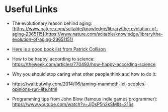 # Useful Links

- The evolutionary reason behind aging:  [https://www.nature.com/scitable/knowledge/library/the-evolution-of-aging-2365115](https://www.nature.com/scitable/knowledge/library/the-evolution-of-aging-23651151)

- [Here is a good book list from Patrick Collison](https://patrickcollison.com/bookshelf)

- How to be happy, according to science: https://theweek.com/articles/770493/how-happy-according-science

- Why you should stop caring what other people think and how to do it:

- https://waitbutwhy.com/2014/06/taming-mammoth-let-peoples-opinions-run-life.html

- Programming tips from John Blow (famous indie games programmer): https://www.youtube.com/watch?v=JjDsP5n2kSM&t=216s
